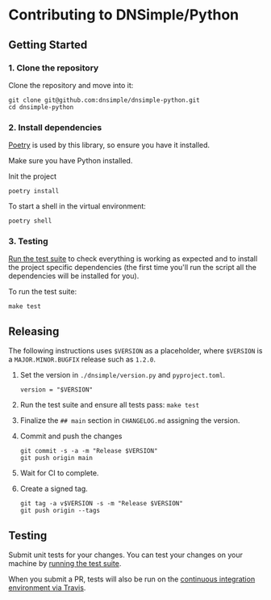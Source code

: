 # Contributing to DNSimple/Python

## Getting Started

### 1. Clone the repository

Clone the repository and move into it:

```shell
git clone git@github.com:dnsimple/dnsimple-python.git
cd dnsimple-python
```

### 2. Install dependencies

[Poetry](https://python-poetry.org/) is used by this library, so ensure you have it installed.

Make sure you have Python installed.

Init the project

```shell
poetry install
```

To start a shell in the virtual environment:

```shell
poetry shell
```

### 3. Testing

[Run the test suite](#testing) to check everything is working as expected and to install the project specific
dependencies (the first time you'll run the script all the dependencies will be installed for you).

To run the test suite:

```shell
make test
```

## Releasing

The following instructions uses `$VERSION` as a placeholder, where `$VERSION` is a `MAJOR.MINOR.BUGFIX` release such as `1.2.0`.

1. Set the version in `./dnsimple/version.py` and `pyproject.toml`.

    ```
    version = "$VERSION"
    ```

2. Run the test suite and ensure all tests pass: `make test`

3. Finalize the `## main` section in `CHANGELOG.md` assigning the version.

4. Commit and push the changes

    ```shell
    git commit -s -a -m "Release $VERSION"
    git push origin main
    ```

5. Wait for CI to complete.

6. Create a signed tag.

    ```shell
    git tag -a v$VERSION -s -m "Release $VERSION"
    git push origin --tags
    ```

## Testing

Submit unit tests for your changes. You can test your changes on your machine by [running the test suite](#testing).

When you submit a PR, tests will also be run on the [continuous integration environment via Travis](https://travis-ci.com/dnsimple/dnsimple-python).

